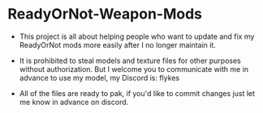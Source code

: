 # ReadyOrNot-Weapon-Mods
- This project is all about helping people who want to update and fix my ReadyOrNot mods more easily after I no longer maintain it.

- It is prohibited to steal models and texture files for other purposes without authorization. But I welcome you to communicate with me in advance to use my model, my Discord is: flykes

- All of the files are ready to pak, if you'd like to commit changes just let me know in advance on discord.
